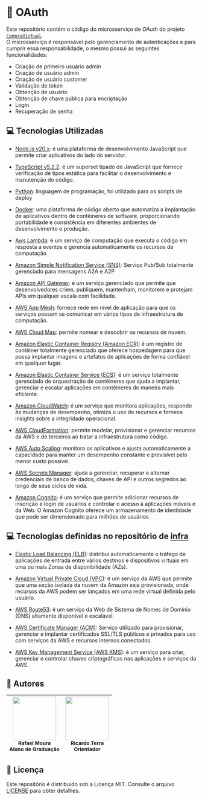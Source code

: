 # :newspaper: OAuth

Este repositório contém o código do microsserviço de *OAuth* do projeto [`CompraVirtual`][compravirtual].  
O microsserviço é responsável pelo gerenciamento de autenticações e para cumprir essa responsabilidade, o mesmo possui as seguintes funcionalidades:

- Criação de primeiro usuário admin
- Criação de usuário admin
- Criação de usuário customer
- Validação de token
- Obtenção de usuário
- Obtenção de chave pública para encriptação
- Login
- Recuperação de senha

## :computer: Tecnologias Utilizadas

- [Node.js v20.x][node]: é uma plataforma de desenvolvimento JavaScript que permite criar aplicativos do lado do servidor.
  
- [TypeScript v5.2.2][typescript]: é um superset tipado de JavaScript que fornece verificação de tipos estática para facilitar o desenvolvimento e manutenção do código.

- [Python][python]: linguagem de programação, foi utilizado para os scripts de deploy

- [Docker][docker]: uma plataforma de código aberto que automatiza a implantação de aplicativos dentro de contêineres de software, proporcionando portabilidade e consistência em diferentes ambientes de desenvolvimento e produção.

- [Aws Lambda][lambda]: é um serviço de computação que executa o código em resposta a eventos e gerencia automaticamente os recursos de computação

- [Amazon Simple Notification Service (SNS)][sns]: Serviço Pub/Sub totalmente gerenciado para mensagens A2A e A2P

- [Amazon API Gateway][api]: é um serviço gerenciado que permite que desenvolvedores criem, publiquem, mantenham, monitorem e protejam APIs em qualquer escala com facilidade.

- [AWS App Mesh][appmesh]: fornece rede em nível de aplicação para que os serviços possam se comunicar em vários tipos de infraestrutura de computação.

- [AWS Cloud Map][cloudmap]: permite nomear e descobrir os recursos de nuvem.

- [Amazon Elastic Container Registry (Amazon ECR)][ecr]: é um registro de contêiner totalmente gerenciado que oferece hospedagem para que possa implantar imagens e artefatos de aplicações de forma confiável em qualquer lugar.
  
- [Amazon Elastic Container Service (ECS)][ecs]: é um serviço totalmente gerenciado de orquestração de contêineres que ajuda a implantar, gerenciar e escalar aplicações em contêineres de maneira mais eficiente.

- [Amazon CloudWatch][cloudwatch]: é um serviço que monitora aplicações, responde às mudanças de desempenho, otimiza o uso de recursos e fornece insights sobre a integridade operacional.

- [AWS CloudFormation][cloudformation]: permite modelar, provisionar e gerenciar recursos da AWS e de terceiros ao tratar a infraestrutura como código.

- [AWS Auto Scaling][autoscaling]: monitora os aplicativos e ajusta automaticamente a capacidade para manter um desempenho constante e previsível pelo menor custo possível.

- [AWS Secrets Manager][secret-manager]: ajuda a gerenciar, recuperar e alternar credenciais de banco de dados, chaves de API e outros segredos ao longo de seus ciclos de vida.

- [Amazon Cognito][cognito]: é um serviço que permite adicionar recursos de inscrição e login de usuários e controlar o acesso à aplicações móveis e da Web. O Amazon Cognito oferece um armazenamento de identidade que pode ser dimensionado para milhões de usuários

## :computer: Tecnologias definidas no repositório de [infra][infra]

- [Elastic Load Balancing (ELB)][elb]: distribui automaticamente o tráfego de aplicações de entrada entre vários destinos e dispositivos virtuais em uma ou mais Zonas de disponibilidade (AZs).

- [Amazon Virtual Private Cloud (VPC)][vpc]: é um serviço da AWS que permite que uma seção isolada da nuvem da Amazon seja provisionada, onde recursos da AWS podem ser lançados em uma rede virtual definida pelo usuário.

- [AWS Route53][route53]: é um serviço da Web de Sistema de Nomes de Domínio (DNS) altamente disponível e escalável.

- [AWS Certificate Manager (ACM)][certificate-manager]: Serviço utilizado para provisionar, gerenciar e implantar certificados SSL/TLS públicos e privados para uso com serviços da AWS e recursos internos conectados.

- [AWS Key Management Service (AWS KMS)][kms]: é um serviço para criar, gerenciar e controlar chaves criptográficas nas aplicações e serviços da AWS.

## :scroll: Autores

 | [<img src="https://github.com/rafaelportomoura.png" width=115><br><sub>Rafael Moura</sub>](https://github.com/rafaelportomoura) <br><sub>Aluno de Graduação</sub>| [<img src="https://github.com/rterrabh.png" width=115><br><sub>Ricardo Terra</sub>](https://github.com/rterrabh) <br><sub>Orientador</sub>|
| :---: | :---: |

## :ticket: Licença

Este repositório é distribuído sob a Licença MIT. Consulte o arquivo [LICENSE](./LICENSE) para obter detalhes.

<!--
LINKS
-->
[compravirtual]: https://github.com/rafaelportomoura/ufla-tcc
[node]: https://nodejs.org/
[infra]: https://github.com/rafaelportomoura/ufla-tcc-infra
[typescript]: https://www.typescriptlang.org/
[secret-manager]: https://aws.amazon.com/secret-manager
[kms]: https://aws.amazon.com/kms
[lambda]: https://aws.amazon.com/pt/lambda
[cognito]: https://aws.amazon.com/cognito
[sns]: https://aws.amazon.com/sns
[api]: https://aws.amazon.com/api-gateway
[appmesh]: https://aws.amazon.com/app-mesh
[cloudmap]: https://docs.aws.amazon.com/cloud-map/
[elb]: https://aws.amazon.com/elasticloadbalancing
[ecr]: https://aws.amazon.com/ecr
[ecs]: https://aws.amazon.com/ecs
[cloudwatch]: https://aws.amazon.com/cloudwatch
[vpc]: https://aws.amazon.com/vpc
[cloudformation]: https://aws.amazon.com/cloudformation
[python]: https://www.python.org/
[docker]: https://www.docker.com/
[autoscaling]: https://aws.amazon.com/autoscaling
[route53]: https://aws.amazon.com/route53
[certificate-manager]: https://aws.amazon.com/certificate-manager
